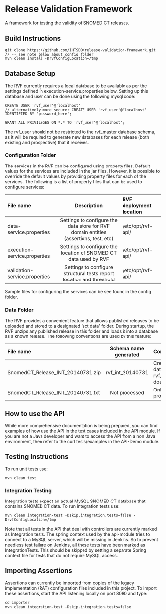 Release Validation Framework
============================
A framework for testing the validity of SNOMED CT releases.

Build Instructions
------------------
```
git clone https://github.com/IHTSDO/release-validation-framework.git
// -- see note below about config folder
mvn clean install -DrvfConfigLocation=/tmp
```

Database Setup
------------------
The RVF currently requires a local database to be available as per the settings defined in execution-service.properties below.
Setting up this database and user can be done using the following mysql code:
```
CREATE USER 'rvf_user'@'localhost' 
// alternatively more secure: CREATE USER 'rvf_user'@'localhost' IDENTIFIED BY 'password_here';

GRANT ALL PRIVILEGES ON *.* TO 'rvf_user'@'localhost';
```
The rvf_user should not be restricted to the rvf_master database schema, as it will be required to generate new databases for each release (both existing and prospective) that it receives.
### Configuration Folder
The services in the RVF can be configured using property files. Default values for the services are included in the jar 
files. However, it is possible to override the default values by providing property files for each of the services. 
The following is a list of property files that can be used to configure services:

|File name | Description | RVF deployment location |
|:------------- |:-------------:|:-----|
data-service.properties | Settings to configure the data store for RVF domain entities (assertions, test, etc) | /etc/opt/rvf-api/ |
execution-service.properties | Settings to configure the location of SNOMED CT data used by RVF | /etc/opt/rvf-api/ |
validation-service.properties | Settings to configure structural tests report location and threshold |  /etc/opt/rvf-api/ |

Sample files for configuring the services can be see found in the config folder.

### Data Folder
The RVF provides a convenient feature that allows published releases to be uploaded and stored to a designated 'sct data' 
folder. During startup, the RVF unzips any published release in this folder and loads it into a database as a known release. 
The following conventions are used by this feature:

|File name | Schema name generated | Comment |
|:------------- |:-------------:|:-----|
SnomedCT\_Release\_INT\_20140731.zip | rvf\_int\_20140731 | Created if database named rvf\_int\_20140731 does not exist |
SnomedCT\_Release\_INT\_20140731.txt | Not processed | Only zip files are processed |

How to use the API
--------------------
While more comprehensive documentation is being prepared, you can find examples of how use the API in the test cases 
included in the API module. If you are not a Java developer and want to access the API from a non Java environment, 
then refer to the curl tests/examples in the API-Demo module.

Testing Instructions
--------------------
To run unit tests use: 
```
mvn clean test
```

### Integration Testing
Integration tests expect an actual MySQL SNOMED CT database that contains SNOMED CT data. To run integration tests use: 
```
mvn clean integration-test -Dskip.integration.tests=false - DrvfConfigLocation=/tmp
```

Note that all tests in the API that deal with controllers are currently marked as Integration tests. The spring context
used by the api-module tries to connect to a MySQL server, which will be missing in Jenkins. So to prevent needless test
failure on Jenkins, all these tests have been marked as IntegrationTests. This should be skipped by setting a separate 
Spring context file for tests that do not require MySQL access.

Importing Assertions
--------------------
Assertions can currently be imported from copies of the legacy implementation (RAT) configuration files included in this project.
To import these assertions, start the API listening locally on port 8080 and type:
```
cd importer
mvn clean integration-test -Dskip.integration.tests=false
```

